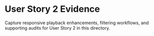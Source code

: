# User Story 2 Evidence

Capture responsive playback enhancements, filtering workflows, and supporting audits for User Story 2 in this directory.
